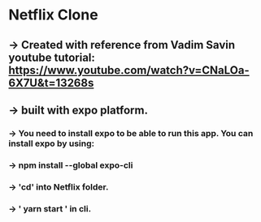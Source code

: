 # Netflix Clone
## -> Created with reference from Vadim Savin youtube tutorial: https://www.youtube.com/watch?v=CNaLOa-6X7U&t=13268s
## -> built with expo platform.


### -> You need to install expo to be able to run this app. You can install expo by using:   
### -> npm install --global expo-cli
### -> 'cd' into Netflix folder.
### -> ' yarn start ' in cli.
 